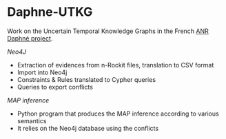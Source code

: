 # Daphne-UTKG

Work on the Uncertain Temporal Knowledge Graphs in the French [ANR Daphné project](https://anr.fr/Projet-ANR-17-CE38-0013).

*Neo4J*
- Extraction of evidences from n-Rockit files, translation to CSV format
- Import into Neo4j
- Constraints & Rules translated to Cypher queries
- Queries to export conflicts

*MAP inference*
- Python program that produces the MAP inference according to various semantics
- It relies on the Neo4j database using the conflicts
